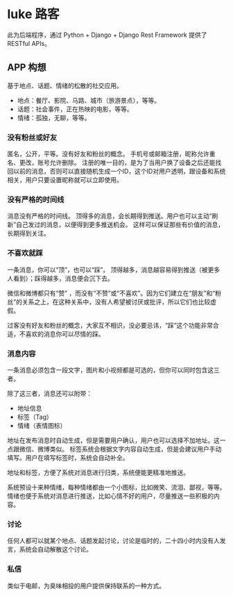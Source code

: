 # luke 路客

此为后端程序，通过 Python + Django + Django Rest Framework 提供了 RESTful APIs。

## APP 构想

基于地点、话题、情绪的松散的社交应用。

- 地点：餐厅、影院、马路、城市（旅游景点），等等。
- 话题：社会事件，正在热映的电影，等等。
- 情绪：孤独，无聊，等等。

### 没有粉丝或好友

匿名，公开，平等。没有好友和粉丝的概念。
手机号或邮箱注册，昵称允许重名、更改，账号允许删除。
注册的唯一目的，是为了当用户换了设备之后还能找回以前的消息，否则可以直接随机生成一个ID，这个ID对用户透明，跟设备和系统相关，用户只要设置昵称就可以立即使用。

### 没有严格的时间线

消息没有严格的时间线。
顶得多的消息，会长期得到推送。用户也可以主动“刷新”自己发过的消息，以便得到更多推送机会。
这样可以保证那些有价值的消息，长期得到关注。

### 不喜欢就踩

一条消息，你可以“顶”，也可以“踩”。
顶得越多，消息越容易得到推送（被更多人看到）；踩得越多，消息便会沉下去。

微信和微博都只有“赞” ，而没有“不赞”或“不喜欢”。因为它们建立在“朋友”和“粉丝”的关系之上，在这种关系中，没有人希望被讨厌或批评，所以它们也比较虚假。

过客没有好友和粉丝的概念，大家互不相识，没必要忌讳，“踩”这个功能非常合适，不喜欢的消息你可以尽情的踩。

### 消息内容

一条消息必须包含一段文字，图片和小视频都是可选的，但你可以同时包含这三者。

除了这三者，消息还可以附带：

- 地址信息
- 标签（Tag）
- 情绪（表情图标）

地址在发布消息时自动生成，但是需要用户确认，用户也可以选择不加地址。这一点跟微信、微博类似。
标签系统会根据文字内容自动生成，但是会建议用户手动填写。用户在填写标签时，系统会自动补全。

地址和标签，方便了系统对消息进行归类，系统便能更精准地推送。

系统预设十来种情绪，每种情绪都由一个小图标，比如微笑、流泪、鄙视，等等。
情绪也便于系统对消息进行推送，比如心情不好的用户，尽量推送一些积极的内容。

### 讨论

任何人都可以就某个地点、话题发起讨论，讨论是临时的，二十四小时内没有人发言，系统会自动解散这个讨论。

### 私信

类似于电邮，为臭味相投的用户提供保持联系的一种方式。
